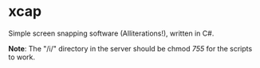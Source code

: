 xcap
====

Simple screen snapping software (Alliterations!), written in C#.

**Note**: The "/i/" directory in the server should be chmod *755* for the scripts to work.